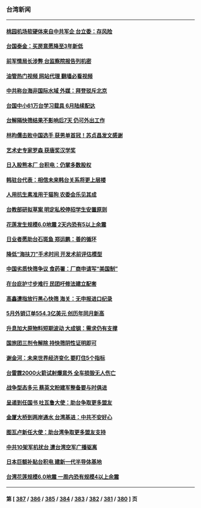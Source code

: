 ### 台湾新闻
---
#### [桃园机场软硬体来自中共军企 台立委：存风险](../../pages/ncid1349361/n13763566.md?06210845) 
#### [台国泰金：买房意愿降至3年新低](../../pages/ncid1349361/n13763584.md?06210845) 
#### [前军情局长涉弊 台监察院报告列机密](../../pages/ncid1349361/n13763588.md?06210845) 
#### [油管热门视频 网站代理 翻墙必看视频](http://209.222.30.114:81/youtube.html?06210845)
#### [中共称台海非国际水域 外媒：拜登驳斥北京](../../pages/ncid1349361/n13763493.md?06210845) 
#### [台国中小61万台学习载具 6月陆续配达](../../pages/ncid1349361/n13763570.md?06210845) 
#### [台解隔快筛结果不影响后7天  仍可外出工作](../../pages/ncid1349361/n13763496.md?06210845) 
#### [林昀儒击败中国选手 获男单首冠！苏贞昌发文感谢](../../pages/ncid1349361/n13763565.md?06210845) 
#### [艺术史专家罗森 获唐奖汉学奖](../../pages/ncid1349361/n13763576.md?06210845) 
#### [日入股熊本厂 台积电：仍掌多数股权](../../pages/ncid1349361/n13763487.md?06210845) 
#### [韩驻台代表：相信未来韩台关系将更上层楼](../../pages/ncid1349361/n13763491.md?06210845) 
#### [人用抗生素准用于猫狗 农委会乐见其成](../../pages/ncid1349361/n13763501.md?06210845) 
#### [台教部研拟草案 明定私校停招学生安置原则](../../pages/ncid1349361/n13763573.md?06210845) 
#### [花莲发生规模6.0地震 2天内恐有5以上余震](../../pages/ncid1349361/n13763572.md?06210845) 
#### [日业者愿助台石斑鱼 郑运鹏：善的循环](../../pages/ncid1349361/n13763571.md?06210845) 
#### [降低“海扶刀”手术时间 开发术前评估模型](../../pages/ncid1349361/n13763502.md?06210845) 
#### [中国劣质快筛争议 食药署：厂商申请写“美国制”](../../pages/ncid1349361/n13763555.md?06210845) 
#### [在台庇护寸步难行 民团吁修法建立配套](../../pages/ncid1349361/n13763553.md?06210845) 
#### [高鑫遭指放行黑心快筛 海关：无申报进口纪录](../../pages/ncid1349361/n13763503.md?06210845) 
#### [5月外销订单554.3亿美元 创历年同月新高](../../pages/ncid1349361/n13763539.md?06210845) 
#### [升息加大原物料短期波动 大成钢：需求仍有支撑](../../pages/ncid1349361/n13763541.md?06210845) 
#### [国旅团三剂令解除 持快筛阴性证明即可](../../pages/ncid1349361/n13763498.md?06210845) 
#### [谢金河：未来世界经济变化 要盯住5个指标](../../pages/ncid1349361/n13763396.md?06210845) 
#### [台雷霆2000火箭试射爆意外 全车损毁无人伤亡](../../pages/ncid1349361/n13763466.md?06210845) 
#### [战争型态多元 蔡英文盼建军整备要与时俱进](../../pages/ncid1349361/n13763399.md?06210845) 
#### [呈递到任国书 吐瓦鲁大使：助台争取更多盟友](../../pages/ncid1349361/n13763397.md?06210845) 
#### [金厦大桥到两岸通水 台湾基进：中共不安好心](../../pages/ncid1349361/n13763368.md?06210845) 
#### [图瓦卢新任大使：助台湾争取更多盟友支持](../../pages/ncid1349361/n13763295.md?06210845) 
#### [中共10架军机扰台 遭台湾空军广播驱离](../../pages/ncid1349361/n13763250.md?06210845) 
#### [日本巨额补贴台积电 建新一代半导体基地](../../pages/ncid1349361/n13763159.md?06210845) 
#### [台湾花莲规模6.0地震 一周内恐有规模4以上余震](../../pages/ncid1349361/n13763186.md?06210845) 

---
#### 第 [ [387](./387.md?06210845) / [386](./386.md?06210845) / [385](./385.md?06210845) / [384](./384.md?06210845) / [383](./383.md?06210845) / [382](./382.md?06210845) / [381](./381.md?06210845) / [380](./380.md?06210845) ] 页
